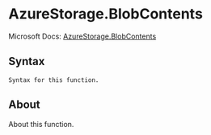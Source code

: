 ---
---

# AzureStorage.BlobContents

Microsoft Docs: [AzureStorage.BlobContents](https://docs.microsoft.com/en-us/powerquery-m/azurestorage-blobcontents)

## Syntax

```
Syntax for this function.
```

## About

About this function.

